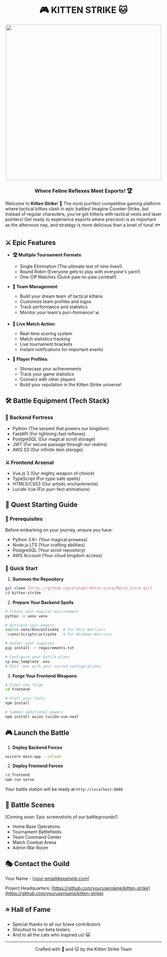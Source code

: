 <h1 align="center">🎮 KITTEN STRIKE 🐱</h1>

<p align="center">
  <img src="path_to_your_logo.png" width="500">
</p>

<h3 align="center">Where Feline Reflexes Meet Esports! 🏆</h3>

Welcome to **Kitten Strike**! 🌟 The most purrfect competitive gaming platform where tactical kitties clash in epic battles! Imagine Counter-Strike, but instead of regular characters, you've got kittens with tactical vests and laser pointers! Get ready to experience esports where precision is as important as the afternoon nap, and strategy is more delicious than a bowl of tuna! 🐟

## ⚔️ Epic Features

- **🏆 Multiple Tournament Formats**:
  - Single Elimination (The ultimate test of nine lives!)
  - Round Robin (Everyone gets to play with everyone's yarn!)
  - One-Off Matches (Quick paw-to-paw combat!)

- **👥 Team Management**:
  - Build your dream team of tactical kittens
  - Customize team profiles and logos
  - Track performance and statistics
  - Monitor your team's purr-formance! 📊

- **🎯 Live Match Action**:
  - Real-time scoring system
  - Match statistics tracking
  - Live tournament brackets
  - Instant notifications for important events

- **🌟 Player Profiles**:
  - Showcase your achievements
  - Track your game statistics
  - Connect with other players
  - Build your reputation in the Kitten Strike universe!

## 🛠️ Battle Equipment (Tech Stack)

### 🏰 Backend Fortress
- Python (The serpent that powers our kingdom)
- FastAPI (For lightning-fast reflexes)
- PostgreSQL (Our magical scroll storage)
- JWT (For secure passage through our realms)
- AWS S3 (Our infinite item storage)

### ⚔️ Frontend Arsenal
- Vue.js 3 (Our mighty weapon of choice)
- TypeScript (For type-safe spells)
- HTML5/CSS3 (Our artistic enchantments)
- Lucide Vue (For purr-fect animations)

## 🏁 Quest Starting Guide

### 📜 Prerequisites
Before embarking on your journey, ensure you have:
- Python 3.8+ (Your magical prowess)
- Node.js LTS (Your crafting abilities)
- PostgreSQL (Your scroll repository)
- AWS Account (Your cloud kingdom access)

### 🎯 Quick Start

1. **Summon the Repository**
```bash
git clone [https://github.com/Alpha63-Match-Score/Match_Score.git]
cd kitten-strike
```

2. **Prepare Your Backend Spells**
```bash
# Create your magical environment
python -m venv venv

# Activate your powers
source venv/bin/activate  # For Unix Warriors
.\venv\Scripts\activate   # For Windows Warriors

# Gather your supplies
pip install -r requirements.txt

# Configure your battle plans
cp env_template .env
# Edit .env with your sacred configurations
```

3. **Forge Your Frontend Weapons**
```bash
# Enter the forge
cd frontend

# Craft your tools
npm install

# Summon additional powers
npm install axios lucide-vue-next
```

## 🎮 Launch the Battle

1. **Deploy Backend Forces**
```bash
uvicorn main:app --reload
```

2. **Deploy Frontend Forces**
```bash
cd frontend
npm run serve
```

Your battle station will be ready at `http://localhost:8080`

## 📸 Battle Scenes
[Coming soon: Epic screenshots of our battlegrounds!]

- Home Base Operations
- Tournament Battlefields
- Team Command Center
- Match Combat Arena
- Admin War Room

## 🎭 Contact the Guild

Your Name - [your-email@example.com]

Project Headquarters: [https://github.com/yourusername/kitten-strike](https://github.com/yourusername/kitten-strike)

## ⭐ Hall of Fame

- Special thanks to all our brave contributors
- Shoutout to our beta testers
- And to all the cats who inspired us! 😺

---
<p align="center">Crafted with 💖 and 🐱 by the Kitten Strike Team</p>